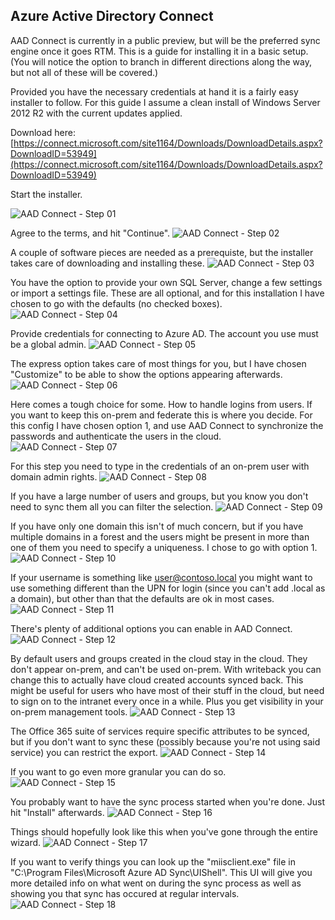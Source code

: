 ﻿<properties
	pageTitle="AADConnect"
	description="AAD Connect is the vehicle for flowing directory data between the on-prem world and the cloud."
	slug="aadconnect"
	keywords="dirsync, aad connect, aad"
/>

## Azure Active Directory Connect

AAD Connect is currently in a public preview, but will be the preferred sync engine once it goes RTM. This is a guide for installing it in a basic setup. (You will notice the option to branch in different directions along the way, but not all of these will be covered.)

Provided you have the necessary credentials at hand it is a fairly easy installer to follow. For this guide I assume a clean install of Windows Server 2012 R2 with the current updates applied.

Download here:
[https://connect.microsoft.com/site1164/Downloads/DownloadDetails.aspx?DownloadID=53949](https://connect.microsoft.com/site1164/Downloads/DownloadDetails.aspx?DownloadID=53949)


Start the installer.

![AAD Connect - Step 01](_assets/AADConnect01.PNG)

Agree to the terms, and hit "Continue".
![AAD Connect - Step 02](_assets/AADConnect02.PNG)

A couple of software pieces are needed as a prerequiste, but the installer takes care of downloading and installing these.
![AAD Connect - Step 03](_assets/AADConnect03.PNG)

You have the option to provide your own SQL Server, change a few settings or import a settings file. These are all optional, and for this installation I have chosen to go with the defaults (no checked boxes).
![AAD Connect - Step 04](_assets/AADConnect04.PNG)

Provide credentials for connecting to Azure AD. The account you use must be a global admin.
![AAD Connect - Step 05](_assets/AADConnect05.PNG)

The express option takes care of most things for you, but I have chosen "Customize" to be able to show the options appearing afterwards.
![AAD Connect - Step 06](_assets/AADConnect06.PNG)

Here comes a tough choice for some. How to handle logins from users. If you want to keep this on-prem and federate this is where you decide. For this config I have chosen option 1, and use AAD Connect to synchronize the passwords and authenticate the users in the cloud.
![AAD Connect - Step 07](_assets/AADConnect07.PNG)

For this step you need to type in the credentials of an on-prem user with domain admin rights.
![AAD Connect - Step 08](_assets/AADConnect08.PNG)

If you have a large number of users and groups, but you know you don't need to sync them all you can filter the selection.
![AAD Connect - Step 09](_assets/AADConnect09.PNG)

If you have only one domain this isn't of much concern, but if you have multiple domains in a forest and the users might be present in more than one of them you need to specify a uniqueness. I chose to go with option 1.
![AAD Connect - Step 10](_assets/AADConnect10.PNG)

If your username is something like user@contoso.local you might want to use something different than the UPN for login (since you can't add .local as a domain), but other than that the defaults are ok in most cases.
![AAD Connect - Step 11](_assets/AADConnect11.PNG)

There's plenty of additional options you can enable in AAD Connect.
![AAD Connect - Step 12](_assets/AADConnect12.PNG)

By default users and groups created in the cloud stay in the cloud. They don't appear on-prem, and can't be used on-prem. With writeback you can change this to actually have cloud created accounts synced back. This might be useful for users who have most of their stuff in the cloud, but need to sign on to the intranet every once in a while. Plus you get visibility in your on-prem management tools. 
![AAD Connect - Step 13](_assets/AADConnect13.PNG)

The Office 365 suite of services require specific attributes to be synced, but if you don't want to sync these (possibly because you're not using said service) you can restrict the export.
![AAD Connect - Step 14](_assets/AADConnect14.PNG)

If you want to go even more granular you can do so.
![AAD Connect - Step 15](_assets/AADConnect15.PNG)

You probably want to have the sync process started when you're done. Just hit "Install" afterwards.
![AAD Connect - Step 16](_assets/AADConnect16.PNG)

Things should hopefully look like this when you've gone through the entire wizard.
![AAD Connect - Step 17](_assets/AADConnect17.PNG)

If you want to verify things you can look up the "miisclient.exe" file in "C:\Program Files\Microsoft Azure AD Sync\UIShell". This UI will give you more detailed info on what went on during the sync process as well as showing you that sync has occured at regular intervals.
![AAD Connect - Step 18](_assets/AADConnect18.PNG)